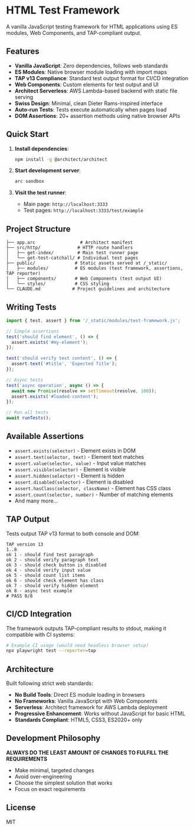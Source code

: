 # HTML Test Framework

A vanilla JavaScript testing framework for HTML applications using ES modules, Web Components, and TAP-compliant output.

## Features

- **Vanilla JavaScript**: Zero dependencies, follows web standards
- **ES Modules**: Native browser module loading with import maps
- **TAP v13 Compliance**: Standard test output format for CI/CD integration
- **Web Components**: Custom elements for test output and UI
- **Architect Serverless**: AWS Lambda-based backend with static file serving
- **Swiss Design**: Minimal, clean Dieter Rams-inspired interface
- **Auto-run Tests**: Tests execute automatically when pages load
- **DOM Assertions**: 20+ assertion methods using native browser APIs

## Quick Start

1. **Install dependencies**:
   ```bash
   npm install -g @architect/architect
   ```

2. **Start development server**:
   ```bash
   arc sandbox
   ```

3. **Visit the test runner**:
   - Main page: `http://localhost:3333`
   - Test pages: `http://localhost:3333/test/example`

## Project Structure

```
├── app.arc                 # Architect manifest
├── src/http/              # HTTP route handlers
│   ├── get-index/         # Main test runner page
│   └── get-test-catchall/ # Individual test pages
├── public/               # Static assets served at /_static/
│   ├── modules/          # ES modules (test framework, assertions, TAP reporter)
│   ├── components/       # Web Components (test output UI)
│   └── styles/           # CSS styling
└── CLAUDE.md            # Project guidelines and architecture
```

## Writing Tests

```javascript
import { test, assert } from '/_static/modules/test-framework.js';

// Simple assertions
test('should find element', () => {
  assert.exists('#my-element');
});

test('should verify text content', () => {
  assert.text('#title', 'Expected Title');
});

// Async tests
test('async operation', async () => {
  await new Promise(resolve => setTimeout(resolve, 100));
  assert.exists('#loaded-content');
});

// Run all tests
await runTests();
```

## Available Assertions

- `assert.exists(selector)` - Element exists in DOM
- `assert.text(selector, text)` - Element text matches
- `assert.value(selector, value)` - Input value matches
- `assert.visible(selector)` - Element is visible
- `assert.hidden(selector)` - Element is hidden
- `assert.disabled(selector)` - Element is disabled
- `assert.hasClass(selector, className)` - Element has CSS class
- `assert.count(selector, number)` - Number of matching elements
- And many more...

## TAP Output

Tests output TAP v13 format to both console and DOM:

```
TAP version 13
1..8
ok 1 - should find test paragraph
ok 2 - should verify paragraph text
ok 3 - should check button is disabled
ok 4 - should verify input value
ok 5 - should count list items
ok 6 - should check element has class
ok 7 - should verify hidden element
ok 8 - async test example
# PASS 8/8
```

## CI/CD Integration

The framework outputs TAP-compliant results to stdout, making it compatible with CI systems:

```bash
# Example CI usage (would need headless browser setup)
npx playwright test --reporter=tap
```

## Architecture

Built following strict web standards:

- **No Build Tools**: Direct ES module loading in browsers
- **No Frameworks**: Vanilla JavaScript with Web Components
- **Serverless**: Architect framework for AWS Lambda deployment
- **Progressive Enhancement**: Works without JavaScript for basic HTML
- **Standards Compliant**: HTML5, CSS3, ES2020+ only

## Development Philosophy

**ALWAYS DO THE LEAST AMOUNT OF CHANGES TO FULFILL THE REQUIREMENTS**

- Make minimal, targeted changes
- Avoid over-engineering
- Choose the simplest solution that works
- Focus on exact requirements

## License

MIT